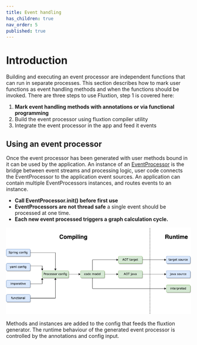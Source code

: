 ```yaml
---
title: Event handling
has_children: true
nav_order: 5
published: true
---
```


# Introduction

Building and executing an event processor are independent functions that can run in separate processes. This section 
describes how to mark user functions as event handling methods and when the functions should be invoked. There are
three steps to use Fluxtion, step 1 is covered here:


1. **Mark event handling methods with annotations or via functional programming**
2. Build the event processor using fluxtion compiler utility
3. Integrate the event processor in the app and feed it events

## Using an event processor

Once the event processor has been generated with user methods bound in it can be used by the application. An instance of an
[EventProcessor](https://github.com/v12technology/fluxtion/tree/{{site.fluxtion_version}}/runtime/src/main/java/com/fluxtion/runtime/EventProcessor.java)
is the bridge between event streams and processing logic, user code connects
the EventProcessor to the application event sources. An application can contain multiple EventProcessors instances, and
routes events to an instance.

- **Call EventProcessor.init() before first use**
- **EventProcessors are not thread safe** a single event should be processed at one time.
- **Each new event processed triggers a graph calculation cycle.**


![](../images/integration_overview-running.drawio.png)

Methods and instances are added to the config that feeds the fluxtion generator. The runtime behaviour of the generated
event processor is controlled by the annotations and config input.